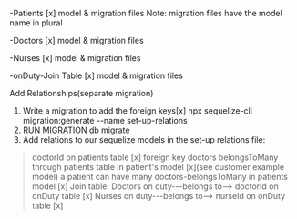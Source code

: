 -Patients
[x] model & migration files 
Note: migration files have the model name in plural 

-Doctors
[x] model & migration files 

-Nurses
[x] model & migration files 


-onDuty-Join Table
[x] model & migration files 

Add Relationships(separate migration)
1. Write a migration to add the foreign keys[x] npx sequelize-cli migration:generate --name set-up-relations
2. RUN MIGRATION db migrate 
3. Add relations to our sequelize models in the set-up relations file:
> doctorId on patients table [x] foreign key 
>doctors belongsToMany through patients table in patient's model [x](see customer example model)
>a patient can have many doctors-belongsToMany in patients model [x]
Join table:
>Doctors on duty---belongs to--> doctorId on onDuty table [x]
>Nurses on duty---belongs to--> nurseId on onDuty table [x]
